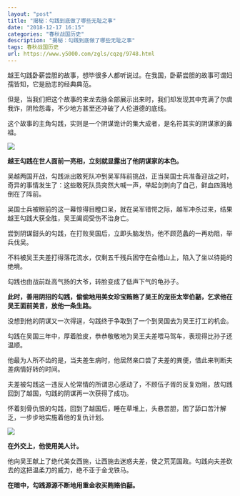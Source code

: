 ```yaml
---
layout: "post"
title: "揭秘：勾践到底做了哪些无耻之事"
date: "2018-12-17 16:15"
categories: "春秋战国历史"
description: "揭秘：勾践到底做了哪些无耻之事"
tags: 春秋战国历史
url: https://www.y5000.com/zgls/cqzg/9748.html
---
```






越王勾践卧薪尝胆的故事，想毕很多人都听说过。在我国，卧薪尝胆的故事可谓妇孺皆知，它是励志的经典典范。

但是，当我们把这个故事的来龙去脉全部展示出来时，我们却发现其中充满了尔虞我诈，阴险怨毒，不少地方甚至还冲破了人伦道德的底线。

这个故事的主角勾践，实则是一个阴谋诡计的集大成者，是名符其实的阴谋家的鼻祖。

![](https://img.y5000.com/uploads/allimg/170109/1331041605-0.jpg)

**越王勾践在世人面前一亮相，立刻就显露出了他阴谋家的本色。**

吴越两国开战，勾践派出敢死队冲到吴军阵前挑战，正当吴国士兵准备迎战之时，奇异的事情发生了：这些敢死队员突然大喊一声，举起剑刺向了自己，鲜血四溅地倒在了阵前。

吴国士兵被眼前的这一幕惊得目瞪口呆，就在吴军错愕之际，越军冲杀过来，结果越王勾践大获全胜，吴王阖闾受伤不治身亡。

尝到阴谋甜头的勾践，在打败吴国后，立即头脑发热，他不顾范蠡的一再劝阻，举兵伐吴。

不料被吴王夫差打得落花流水，仅剩五千残兵困守在会稽山上，陷入了坐以待毙的绝境。

勾践也由战前趾高气扬的大爷，转脸变成了低声下气的龟孙子。

**此时，善用阴招的勾践，偷偷地用美女珍宝贿赂了吴王的宠臣太宰伯嚭，乞求他在吴王面前美言，放他一条生路。**

没想到他的阴谋又一次得逞，勾践终于争取到了一个到吴国去为吴王打工的机会。

勾践在吴国三年中，厚着脸皮，恭恭敬敬地为吴王夫差喂马驾车，表现得比孙子还温顺。

他最为人所不齿的是，当夫差生病时，他居然亲口尝了夫差的粪便，借此来判断夫差病情好转的时间。

夫差被勾践这一违反人伦常情的所谓忠心感动了，不顾伍子胥的反复劝阻，放勾践回到了越国，勾践的阴谋再一次获得了成功。

怀着刻骨仇恨的勾践，回到了越国后，睡在草堆上，头悬苦胆，困了舔口苦汁解乏，一步步地实施着他的复仇计划。

![](https://img.y5000.com/uploads/allimg/170109/1331044E3-1.jpg)

**在外交上，他使用美人计。**

他向吴王献上了绝代美女西施，让西施去迷惑夫差，使之荒芜国政。勾践向夫差砍去的这把温柔刀的威力，绝不亚于金戈铁马。

**在暗中，勾践源源不断地用重金收买贿赂伯嚭。**
